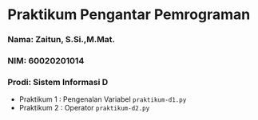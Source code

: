# Praktikum Pengantar Pemrograman
### Nama: Zaitun, S.Si.,M.Mat.
### NIM: 60020201014
### Prodi: Sistem Informasi D

* Praktikum 1 : Pengenalan Variabel
  `praktikum-d1.py`
* Praktikum 2 : Operator
  `praktikum-d2.py`
